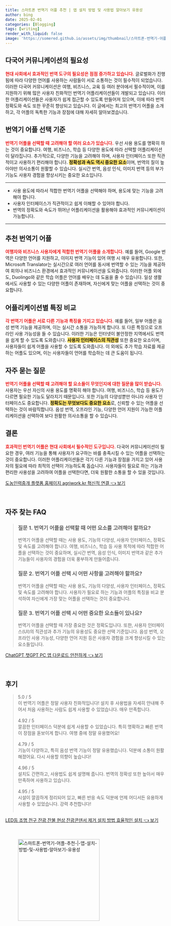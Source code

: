 ```yaml
---
title: 스마트폰 번역기 어플 추천 | 앱 설치 방법 및 사용법 알아보기 유용성
author: bing
date: 2025-02-01
categories: [Blogging]
tags: [writing]
render_with_liquid: false
image: 'https://somered.github.io/assets/img/thumbnail/스마트폰-번역기-어플-추천-|-앱-설치-방법-및-사용법-알아보기-유용성.webp'
---
```



<h2 id='다국어_커뮤니케이션의_필요성'>다국어 커뮤니케이션의 필요성</h2>

<p><b><span style="color: #ee2323;">현대 사회에서 효과적인 번역 도구의 필요성은 점점 증가하고 있습니다.</span></b> 글로벌화가 진행됨에 따라 다양한 언어를 사용하는 사람들이 서로 소통하는 것이 필수적이 되었습니다. 이러한 다국어 커뮤니케이션은 여행, 비즈니스, 교육 등 여러 분야에서 필수적이며, 이를 지원하기 위해 많은 사용자 친화적인 번역기 어플리케이션들이 개발되고 있습니다. 이러한 어플리케이션들은 사용자가 쉽게 접근할 수 있도록 만들어져 있으며, 이에 따라 번역 정확도와 속도 또한 꾸준히 향상되고 있습니다. 이 글에서는 최고의 번역기 어플을 소개하고, 각 어플의 독특한 기능과 장점에 대해 자세히 알아보겠습니다.</p>

<h2 id='번역기_어플_선택_기준'>번역기 어플 선택 기준</h2>

<p><b><span style="color: #ee2323;">번역기 어플을 선택할 때 고려해야 할 여러 요소가 있습니다.</span></b> 우선 사용 용도를 명확히 하는 것이 중요합니다. 여행, 비즈니스, 학습 등 다양한 용도에 따라 선택할 어플리케이션이 달라집니다. 추가적으로, 다양한 기능을 고려해야 하며, 사용자 인터페이스 또한 직관적이고 사용하기 편리해야 합니다. <b><span style="background-color: #ffe066;">정확성과 속도 역시 중요한 요소</span></b>이며, 번역의 질이 높아야만 의사소통이 원활할 수 있습니다. 실시간 번역, 음성 인식, 이미지 번역 등의 부가 기능도 사용자 경험을 향상시키는 중요한 요소입니다.</p>

<hr />

<ul>
    <li>사용 용도에 따라서 적합한 번역기 어플을 선택해야 하며, 용도에 맞는 기능을 고려해야 합니다.</li>
    <li>사용자 인터페이스가 직관적이고 쉽게 이해할 수 있어야 합니다.</li>
    <li>번역의 정확도와 속도가 뛰어난 어플리케이션을 활용해야 효과적인 커뮤니케이션이 가능합니다.</li>
</ul>

<hr />

<h2 id='추천_번역기_어플'>추천 번역기 어플</h2>

<p><b><span style="color: #ee2323;">여행자와 비즈니스 사용자에게 적합한 번역기 어플을 소개합니다.</span></b> 예를 들어, Google 번역은 다양한 언어를 지원하고, 이미지 번역 기능이 있어 여행 시 매우 유용합니다. 또한, Microsoft Translator는 실시간으로 여러 언어를 동시에 번역할 수 있는 기능을 제공하여 회의나 비즈니스 환경에서 효과적인 커뮤니케이션을 도와줍니다. 이러한 어플 외에도, Duolingo와 같은 학습 어플은 언어를 배우는 데 도움을 줄 수 있습니다. 일상 생활에서도 사용할 수 있는 다양한 어플이 존재하며, 자신에게 맞는 어플을 선택하는 것이 중요합니다.</p>

<h2 id='어플리케이션_별_특징'>어플리케이션별 특징 비교</h2>

<p><b><span style="color: #ee2323;">각 번역기 어플은 서로 다른 기능과 특징을 가지고 있습니다.</span></b> 예를 들어, 일부 어플은 음성 번역 기능을 제공하며, 이는 실시간 소통을 가능하게 합니다. 또 다른 특징으로 오프라인 사용 가능성을 들 수 있습니다. 이러한 기능은 인터넷이 불안정한 지역에서도 번역을 쉽게 할 수 있도록 도와줍니다. <b><span style="background-color: #ffe066;">사용자 인터페이스의 직관성</span></b> 또한 중요한 요소이며, 사용자들이 쉽게 어플을 사용할 수 있도록 도와줍니다. 이 외에도 추가 학습 자료를 제공하는 어플도 있으며, 이는 사용자들이 언어를 학습하는 데 큰 도움이 됩니다.</p>

<h2 id='자주_묻는_질문'>자주 묻는 질문</h2>

<p><b><span style="color: #ee2323;">번역기 어플을 선택할 때 고려해야 할 요소들이 무엇인지에 대한 질문을 많이 받습니다.</span></b> 사용자는 우선 자신의 사용 용도를 명확히 해야 합니다. 여행, 비즈니스, 학습 등 용도가 다르면 필요한 기능도 달라지기 때문입니다. 또한 기능의 다양성뿐만 아니라 사용자 인터페이스도 중요합니다. <b><span style="background-color: #ffe066;">정확도는 무엇보다도 중요한 요소</span></b>로, 신뢰할 수 있는 어플을 선택하는 것이 바람직합니다. 음성 번역, 오프라인 기능, 다양한 언어 지원이 가능한 어플리케이션을 선택하여 보다 원활한 의사소통을 할 수 있습니다.</p>

<h2 id='결론'>결론</h2>

<p><b><span style="color: #ee2323;">효과적인 번역기 어플은 현대 사회에서 필수적인 도구입니다.</span></b> 다국어 커뮤니케이션이 필요한 경우, 여러 기능을 통해 사용자가 요구하는 바를 충족시킬 수 있는 어플을 선택하는 것이 중요합니다. 이러한 어플리케이션들은 각기 다른 기능과 장점을 가지고 있어 사용자의 필요에 따라 최적의 선택이 가능하도록 돕습니다. 사용자들이 필요로 하는 기능과 편리한 사용성을 고려하여 어플을 선택한다면, 더욱 원활한 소통을 할 수 있을 것입니다.</p>


<p><a class="click-button" title="도농인력중개 플랫폼 홈페이지 agriwork.kr 혁신적 연결" href="https://somered.github.io/posts/%EB%8F%84%EB%86%8D%EC%9D%B8%EB%A0%A5%EC%A4%91%EA%B0%9C-%ED%94%8C%EB%9E%AB%ED%8F%BC-%ED%99%88%ED%8E%98%EC%9D%B4%EC%A7%80-agriwork.kr-%ED%98%81%EC%8B%A0%EC%A0%81-%EC%97%B0%EA%B2%B0/" rel="dofollow">도농인력중개 플랫폼 홈페이지 agriwork.kr 혁신적 연결 👈 보기</a></p><br>
<h2 id='자주_찾는_FAQ'>자주 찾는 FAQ</h2>
<div itemscope="" itemtype="https://schema.org/FAQPage"> 
<blockquote> 
<div itemscope="" itemprop="mainEntity" itemtype="https://schema.org/Question"> 
<h3 itemprop="name">질문 1. 번역기 어플을 선택할 때 어떤 요소를 고려해야 할까요?</h3> 
<div itemscope="" itemprop="acceptedAnswer" itemtype="https://schema.org/Answer"> 
<span itemprop="text"> 
<p>번역기 어플을 선택할 때는 사용 용도, 기능의 다양성, 사용자 인터페이스, 정확도 및 속도를 고려해야 합니다. 여행, 비즈니스, 학습 등 사용 목적에 따라 적합한 어플을 선택하는 것이 중요하며, 실시간 번역, 음성 인식, 이미지 번역과 같은 추가 기능들이 사용자의 경험을 더욱 풍부하게 만들어줍니다.</p> 
</span> 
</div> 
</div> 

<div itemscope="" itemprop="mainEntity" itemtype="https://schema.org/Question"> 
<h3 itemprop="name">질문 2. 번역기 어플 선택 시 어떤 사항을 고려해야 할까요?</h3> 
<div itemscope="" itemprop="acceptedAnswer" itemtype="https://schema.org/Answer"> 
<span itemprop="text"> 
<p>번역기 어플을 선택할 때는 사용 용도, 기능의 다양성, 사용자 인터페이스, 정확도 및 속도를 고려해야 합니다. 사용자가 필요로 하는 기능과 어플의 특징을 비교 분석하여 자신에게 가장 맞는 어플을 선택하는 것이 중요합니다.</p> 
</span> 
</div> 
</div>

<div itemscope="" itemprop="mainEntity" itemtype="https://schema.org/Question"> 
<h3 itemprop="name">질문 3. 번역기 어플 선택 시 어떤 중요한 요소들이 있나요?</h3> 
<div itemscope="" itemprop="acceptedAnswer" itemtype="https://schema.org/Answer"> 
<span itemprop="text"> 
<p>번역기 어플을 선택할 때 가장 중요한 것은 정확도입니다. 또한, 사용자 인터페이스(UI)의 직관성과 추가 기능의 유용성도 중요한 선택 기준입니다. 음성 번역, 오프라인 사용 가능성, 다양한 언어 지원 등은 사용자 경험을 크게 향상시킬 수 있는 요소들입니다.</p> 
</span> 
</div> 
</div> 

</blockquote> 
</div>
<p><a class="click-button" title="ChatGPT 챗GPT PC 앱 다운로드 안전하게" href="https://somered.github.io/posts/ChatGPT-%EC%B1%97GPT-PC-%EC%95%B1-%EB%8B%A4%EC%9A%B4%EB%A1%9C%EB%93%9C-%EC%95%88%EC%A0%84%ED%95%98%EA%B2%8C/" rel="dofollow">ChatGPT 챗GPT PC 앱 다운로드 안전하게 👈 보기</a></p><br>
<h2 id='후기'>후기</h2>
<div itemscope itemtype="https://schema.org/Product">
  <blockquote>
  <div itemprop="review" itemscope itemtype="https://schema.org/Review">
      <div itemprop="reviewRating" itemscope itemtype="https://schema.org/Rating"> <span itemprop="ratingValue">5.0</span> / <span itemprop="bestRating">5</span> </div>
      <span itemprop="reviewBody">이 번역기 어플은 정말 사용자 친화적입니다! 설치 후 사용법을 자세히 안내해 주어서 처음 사용하는 사람도 쉽게 사용할 수 있었습니다. 매우 만족합니다.</span>
  </div>
  <br>
  <div itemprop="review" itemscope itemtype="https://schema.org/Review">
      <div itemprop="reviewRating" itemscope itemtype="https://schema.org/Rating"> <span itemprop="ratingValue">4.92</span> / <span itemprop="bestRating">5</span> </div>
      <span itemprop="reviewBody">깔끔한 인터페이스 덕분에 쉽게 사용할 수 있었습니다. 특히 명확하고 빠른 번역이 장점을 돋보이게 합니다. 여행 중에 정말 유용했어요!</span>
  </div>
  <br>
  <div itemprop="review" itemscope itemtype="https://schema.org/Review">
      <div itemprop="reviewRating" itemscope itemtype="https://schema.org/Rating"> <span itemprop="ratingValue">4.79</span> / <span itemprop="bestRating">5</span> </div>
      <span itemprop="reviewBody">기능이 다양하고, 특히 음성 번역 기능이 정말 유용했습니다. 덕분에 소통이 원활해졌어요. 다시 사용할 의향이 높습니다!</span>
  </div>
  <br>
  <div itemprop="review" itemscope itemtype="https://schema.org/Review">
      <div itemprop="reviewRating" itemscope itemtype="https://schema.org/Rating"> <span itemprop="ratingValue">4.96</span> / <span itemprop="bestRating">5</span> </div>
      <span itemprop="reviewBody">설치도 간편하고, 사용법도 쉽게 설명해 줍니다. 번역의 정확성 또한 높아서 매우 만족하며 사용하고 있습니다.</span>
  </div>
  <br>
  <div itemprop="review" itemscope itemtype="https://schema.org/Review">
      <div itemprop="reviewRating" itemscope itemtype="https://schema.org/Rating"> <span itemprop="ratingValue">4.95</span> / <span itemprop="bestRating">5</span> </div>
      <span itemprop="reviewBody">시설이 깔끔하게 정리되어 있고, 빠른 반응 속도 덕분에 언제 어디서든 유용하게 사용할 수 있었습니다. 강력 추천합니다!</span>
  </div>
  <br>
  </blockquote>
</div>
<p><a class="click-button" title="LED등 조명 전구 잔광 잔불 현상 잔광콘덴서 제거 설치 방법 효율적인 설치" href="https://somered.github.io/posts/LED%EB%93%B1-%EC%A1%B0%EB%AA%85-%EC%A0%84%EA%B5%AC-%EC%9E%94%EA%B4%91-%EC%9E%94%EB%B6%88-%ED%98%84%EC%83%81-%EC%9E%94%EA%B4%91%EC%BD%98%EB%8D%B4%EC%84%9C-%EC%A0%9C%EA%B1%B0-%EC%84%A4%EC%B9%98-%EB%B0%A9%EB%B2%95-%ED%9A%A8%EC%9C%A8%EC%A0%81%EC%9D%B8-%EC%84%A4%EC%B9%98/" rel="dofollow">LED등 조명 전구 잔광 잔불 현상 잔광콘덴서 제거 설치 방법 효율적인 설치 👈 보기</a></p><br>
<figure class="image"><img src="https://somered.github.io/assets/img/thumbnail/스마트폰-번역기-어플-추천-|-앱-설치-방법-및-사용법-알아보기-유용성.webp" alt="스마트폰-번역기-어플-추천-|-앱-설치-방법-및-사용법-알아보기-유용성" width="256" height="256"></figure>